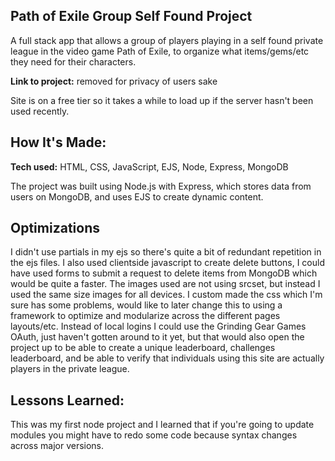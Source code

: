 ## Path of Exile Group Self Found Project
A full stack app that allows a group of players playing in a self found private league in the video game Path of Exile, to organize what items/gems/etc they need for their characters.

**Link to project:** removed for privacy of users sake



Site is on a free tier so it takes a while to load up if the server hasn't been used recently.

## How It's Made:

**Tech used:** HTML, CSS, JavaScript, EJS, Node, Express, MongoDB

The project was built using Node.js with Express, which stores data from users on MongoDB, and uses EJS to create dynamic content.

## Optimizations

I didn't use partials in my ejs so there's quite a bit of redundant repetition in the ejs files. 
I also used clientside javascript to create delete buttons, I could have used forms to submit a request to delete items from MongoDB which would be quite a faster.
The images used are not using srcset, but instead I used the same size images for all devices.
I custom made the css which I'm sure has some problems, would like to later change this to using a framework to optimize and modularize across the different pages layouts/etc.
Instead of local logins I could use the Grinding Gear Games OAuth, just haven't gotten around to it yet, but that would also open the project up to be able to create a unique leaderboard, challenges leaderboard, and be able to verify that individuals using this site are actually players in the private league.



## Lessons Learned: 

This was my first node project and I learned that if you're going to update modules you might have to redo some code because syntax changes across major versions.
 
